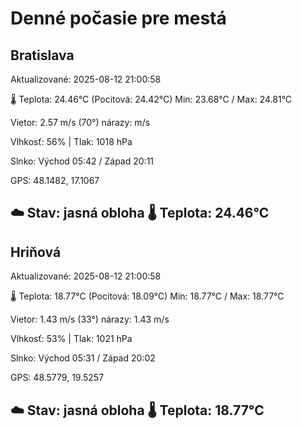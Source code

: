 ﻿# Denné počasie pre mestá

## Bratislava
Aktualizované: 2025-08-12 21:00:58

🌡️ Teplota: 24.46°C 
(Pocitová: 24.42°C)
Min: 23.68°C / Max: 24.81°C

Vietor: 2.57 m/s    (70°) 
nárazy:  m/s

Vlhkosť: 56% | Tlak: 1018 hPa

Slnko: Východ 05:42 / Západ 20:11

GPS: 48.1482, 17.1067

☁️ Stav: jasná obloha        🌡️ Teplota: 24.46°C
---

## Hriňová
Aktualizované: 2025-08-12 21:00:58

🌡️ Teplota: 18.77°C 
(Pocitová: 18.09°C)
Min: 18.77°C / Max: 18.77°C

Vietor: 1.43 m/s (33°)
nárazy: 1.43 m/s

Vlhkosť: 53% | Tlak: 1021 hPa

Slnko: Východ 05:31 / Západ 20:02

GPS: 48.5779, 19.5257

☁️ Stav: jasná obloha        🌡️ Teplota: 18.77°C
---
